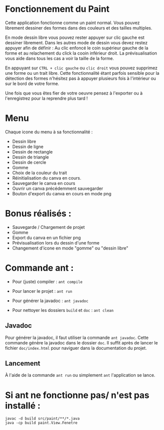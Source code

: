 # Fonctionnement du Paint

Cette application fonctionne comme un paint normal. Vous pouvez librement dessiner des formes dans des couleurs et des tailles multiples.

En mode dessin libre vous pouvez rester appuyer sur clic gauche est dessiner librement. Dans les autres mode de dessin vous devez restez appuyer afin de définir : Au clic enfoncé le coin supérieur gauche de la forme et au relachement du click la cooin inférieur droit. La prévisualisation vous aide dans tous les cas a voir la taille de la forme.

En appuyant sur `CTRL + clic gauche` ou `clic droit` vous pouvez supprimez une forme ou un trait libre. Cette fonctionnalité étant parfois sensible pour la détection des formes n'hésitez pas à appuyer plusieurs fois à l'intérieur ou sur le bord de votre forme.

Une fois que vous êtes fier de votre oeuvre pensez à l'exporter ou à l'enregistrez pour la reprendre plus tard !

# Menu

Chaque icone du menu à sa fonctionnalité :

- Dessin libre
- Dessin de ligne
- Dessin de rectangle
- Dessin de triangle
- Dessin de cercle
- Gomme
- Choix de la couleur du trait
- Réinitialisation du canva en cours.
- Sauvegarder le canva en cours
- Ouvrir un canva précédemment sauvegarder
- Bouton d'export du canva en cours en mode png

# Bonus réalisés :

- Sauvegarde / Chargement de projet
- Gomme
- Export du canva en un fichier png
- Prévisualisation lors du dessin d'une forme
- Changement d'icone en mode "gomme" ou "dessin libre"

# Commande ant :

- Pour (juste) compiler : `ant compile`

- Pour lancer le projet : `ant run`

- Pour générer la javadoc : `ant javadoc`

- Pour nettoyer les dossiers `build` et `doc` : `ant clean`

## Javadoc

Pour générer la javadoc, il faut utiliser la commande `ant javadoc`. Cette
commande génère la javadoc dans le dossier `doc`. Il suffit après de lancer le fichier `doc/index.html` pour naviguer dans la documentation du projet.

## Lancement

À l'aide de la commande `ant run` ou simplement `ant` l'application se lance.

# Si ant ne fonctionne pas/ n'est pas installé :

```
javac -d build src/paint/**/*.java
java -cp build paint.View.Fenetre
```
